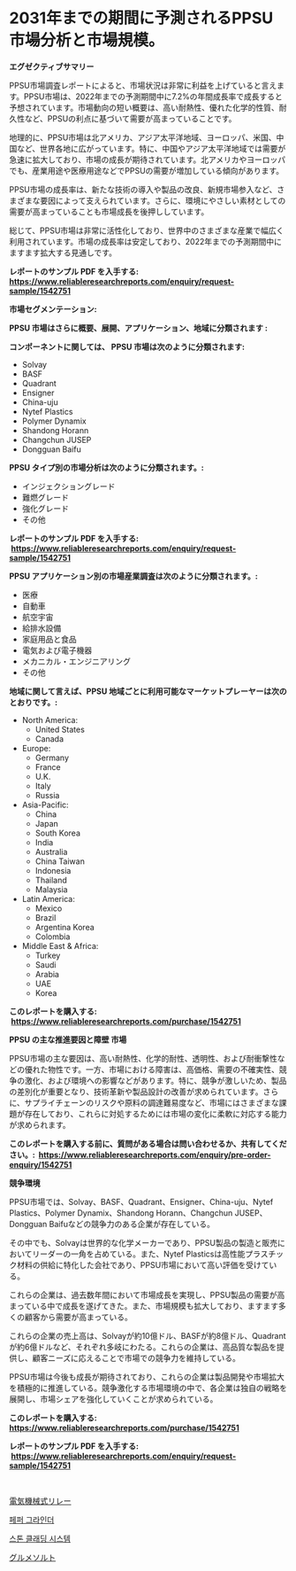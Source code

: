 <p><h1>2031年までの期間に予測されるPPSU市場分析と市場規模。</h1></p><p><strong>エグゼクティブサマリー</strong></p>
<p><p>PPSU市場調査レポートによると、市場状況は非常に利益を上げていると言えます。PPSU市場は、2022年までの予測期間中に7.2%の年間成長率で成長すると予想されています。市場動向の短い概要は、高い耐熱性、優れた化学的性質、耐久性など、PPSUの利点に基づいて需要が高まっていることです。</p><p>地理的に、PPSU市場は北アメリカ、アジア太平洋地域、ヨーロッパ、米国、中国など、世界各地に広がっています。特に、中国やアジア太平洋地域では需要が急速に拡大しており、市場の成長が期待されています。北アメリカやヨーロッパでも、産業用途や医療用途などでPPSUの需要が増加している傾向があります。</p><p>PPSU市場の成長率は、新たな技術の導入や製品の改良、新規市場参入など、さまざまな要因によって支えられています。さらに、環境にやさしい素材としての需要が高まっていることも市場成長を後押ししています。</p><p>総じて、PPSU市場は非常に活性化しており、世界中のさまざまな産業で幅広く利用されています。市場の成長率は安定しており、2022年までの予測期間中にますます拡大する見通しです。</p></p>
<p><strong>レポートのサンプル PDF を入手する: <a href="https://www.reliableresearchreports.com/enquiry/request-sample/1542751">https://www.reliableresearchreports.com/enquiry/request-sample/1542751</a></strong></p>
<p><strong>市場セグメンテーション:</strong></p>
<p><strong> PPSU 市場はさらに概要、展開、アプリケーション、地域に分類されます :</strong></p>
<p><strong>コンポーネントに関しては、 PPSU 市場は次のように分類されます: &nbsp;</strong></p>
<p><ul><li>Solvay</li><li>BASF</li><li>Quadrant</li><li>Ensigner</li><li>China-uju</li><li>Nytef Plastics</li><li>Polymer Dynamix</li><li>Shandong Horann</li><li>Changchun JUSEP</li><li>Dongguan Baifu</li></ul></p>
<p><strong> PPSU タイプ別の市場分析は次のように分類されます。:</strong></p>
<p><ul><li>インジェクショングレード</li><li>難燃グレード</li><li>強化グレード</li><li>その他</li></ul></p>
<p><strong>レポートのサンプル PDF を入手する: &nbsp;<a href="https://www.reliableresearchreports.com/enquiry/request-sample/1542751">https://www.reliableresearchreports.com/enquiry/request-sample/1542751</a></strong></p>
<p><strong> PPSU アプリケーション別の市場産業調査は次のように分類されます。:</strong></p>
<p><ul><li>医療</li><li>自動車</li><li>航空宇宙</li><li>給排水設備</li><li>家庭用品と食品</li><li>電気および電子機器</li><li>メカニカル・エンジニアリング</li><li>その他</li></ul></p>
<p><strong>地域に関して言えば、PPSU 地域ごとに利用可能なマーケットプレーヤーは次のとおりです。:</strong></p>
<p><ul>
    <li>
        North America:
        <ul>
            <li>United States</li>
            <li>Canada</li>
        </ul>
    </li>
    <li>
        Europe:
        <ul>
            <li>Germany</li>
            <li>France</li>
            <li>U.K.</li>
            <li>Italy</li>
            <li>Russia</li>
        </ul>
    </li>
    <li>
        Asia-Pacific:
        <ul>
            <li>China</li>
            <li>Japan</li>
            <li>South Korea</li>
            <li>India</li>
            <li>Australia</li>
            <li>China Taiwan</li>
            <li>Indonesia</li>
            <li>Thailand</li>
            <li>Malaysia</li>
        </ul>
    </li>
    <li>
        Latin America:
        <ul>
            <li>Mexico</li>
            <li>Brazil</li>
            <li>Argentina Korea</li>
            <li>Colombia</li>
        </ul>
    </li>
    <li>
        Middle East & Africa:
        <ul>
            <li>Turkey</li>
            <li>Saudi</li>
            <li>Arabia</li>
            <li>UAE</li>
            <li>Korea</li>
        </ul>
    </li>
    </ul></p>
<p><strong>このレポートを購入する: &nbsp;<a href="https://www.reliableresearchreports.com/purchase/1542751">https://www.reliableresearchreports.com/purchase/1542751</a></strong></p>
<p><strong>PPSU の主な推進要因と障壁 市場</strong></p>
<p><p>PPSU市場の主な要因は、高い耐熱性、化学的耐性、透明性、および耐衝撃性などの優れた物性です。一方、市場における障害は、高価格、需要の不確実性、競争の激化、および環境への影響などがあります。特に、競争が激しいため、製品の差別化が重要となり、技術革新や製品設計の改善が求められています。さらに、サプライチェーンのリスクや原料の調達難易度など、市場にはさまざまな課題が存在しており、これらに対処するためには市場の変化に柔軟に対応する能力が求められます。</p></p>
<p><strong>このレポートを購入する前に、質問がある場合は問い合わせるか、共有してください。:&nbsp; <a href="https://www.reliableresearchreports.com/enquiry/pre-order-enquiry/1542751">https://www.reliableresearchreports.com/enquiry/pre-order-enquiry/1542751</a></strong></p>
<p><strong>競争環境</strong></p>
<p><p>PPSU市場では、Solvay、BASF、Quadrant、Ensigner、China-uju、Nytef Plastics、Polymer Dynamix、Shandong Horann、Changchun JUSEP、Dongguan Baifuなどの競争力のある企業が存在している。</p><p>その中でも、Solvayは世界的な化学メーカーであり、PPSU製品の製造と販売においてリーダーの一角を占めている。また、Nytef Plasticsは高性能プラスチック材料の供給に特化した会社であり、PPSU市場において高い評価を受けている。</p><p>これらの企業は、過去数年間において市場成長を実現し、PPSU製品の需要が高まっている中で成長を遂げてきた。また、市場規模も拡大しており、ますます多くの顧客から需要が高まっている。</p><p>これらの企業の売上高は、Solvayが約10億ドル、BASFが約8億ドル、Quadrantが約6億ドルなど、それぞれ多岐にわたる。これらの企業は、高品質な製品を提供し、顧客ニーズに応えることで市場での競争力を維持している。</p><p>PPSU市場は今後も成長が期待されており、これらの企業は製品開発や市場拡大を積極的に推進している。競争激化する市場環境の中で、各企業は独自の戦略を展開し、市場シェアを強化していくことが求められている。</p></p>
<p><strong>このレポートを購入する: &nbsp; <a href="https://www.reliableresearchreports.com/purchase/1542751">https://www.reliableresearchreports.com/purchase/1542751</a></strong></p>
<p><strong>レポートのサンプル PDF を入手する: &nbsp;<a href="https://www.reliableresearchreports.com/enquiry/request-sample/1542751">https://www.reliableresearchreports.com/enquiry/request-sample/1542751</a></strong><strong></strong></p>
<p>&nbsp;</p>
<p><p><a href="https://medium.com/@stevenhuson95/%E9%9B%BB%E6%A9%9F%E3%83%AA%E3%83%AC%E3%83%BC%E5%B8%82%E5%A0%B4%E3%81%AE%E8%A6%8F%E6%A8%A1%E3%81%A8%E5%B8%82%E5%A0%B4%E5%8B%95%E5%90%91-%E5%AE%8C%E5%85%A8%E3%81%AA%E6%A5%AD%E7%95%8C%E6%A6%82%E8%A6%81-2024%E5%B9%B4%E3%81%8B%E3%82%892031%E5%B9%B4-13f6f0d2655b">電気機械式リレー</a></p><p><a href="https://medium.com/@dinty11332244/%ED%9B%84%EC%B6%94-%EB%B6%84%EC%87%84%EA%B8%B0-%EC%8B%9C%EC%9E%A5-%EB%8F%99%ED%96%A5-%EB%B0%8F-%EC%8B%9C%EC%9E%A5-%EB%B6%84%EC%84%9D%EC%9D%80-2024-2031%EB%85%84%EA%B9%8C%EC%A7%80-%EC%98%88%EC%B8%A1%EB%90%A9%EB%8B%88%EB%8B%A4-8488c288a8f9">페퍼 그라인더</a></p><p><a href="https://medium.com/@marchall15/%EC%84%9D%EC%A1%B0-%ED%81%B4%EB%9E%98%EB%94%A9-%EC%8B%9C%EC%8A%A4%ED%85%9C-%EC%8B%9C%EC%9E%A5-%EC%A1%B0%EC%82%AC-%EB%B3%B4%EA%B3%A0%EC%84%9C-%EA%B7%B8-%EC%97%AD%EC%82%AC-%EB%B0%8F-2024%EB%85%84%EB%B6%80%ED%84%B0-2031%EB%85%84%EA%B9%8C%EC%A7%80%EC%9D%98-%EC%98%88%EC%B8%A1-b70a30539e36">스톤 클래딩 시스템</a></p><p><a href="https://medium.com/@jonathanforsyth44/2024%E5%B9%B4%E3%81%8B%E3%82%892031%E5%B9%B4%E3%81%BE%E3%81%A7%E3%81%AE%E6%9C%9F%E9%96%93%E3%81%AB%E4%BA%88%E6%B8%AC%E3%81%95%E3%82%8C%E3%82%8B%E3%82%B0%E3%83%AB%E3%83%A1%E5%A1%A9%E5%B8%82%E5%A0%B4%E3%81%AE%E5%88%86%E6%9E%90%E3%81%A8%E4%BA%88%E6%B8%AC-27c666ea6d1c">グルメソルト</a></p></p>
